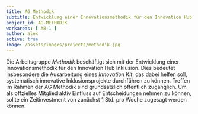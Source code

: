 ```yaml
---
title: AG Methodik
subtitle: Entwicklung einer Innovationsmethodik für den Innovation Hub Inklusion
project_id: AG-METHODIK
workareas: [ AB-1 ]
author: alex
active: true
image: /assets/images/projects/methodik.jpg
---
```

Die Arbeitsgruppe *Methodik* beschäftigt sich mit der Entwicklung einer Innovationsmethodik für den Innovation Hub Inklusion. Dies bedeutet insbesondere die Ausarbeitung eines *Innovation Kit*, das dabei helfen soll, systematisch innovative Inklusionsprojekte durchführen zu können. Treffen im Rahmen der AG Methodik sind grundsätzlich öffentlich zugänglich. Um als offzielles Mitglied aktiv Einfluss auf Entscheidungen nehmen zu können, sollte ein Zeitinvestment von zunächst 1 Std. pro Woche zugesagt werden können.